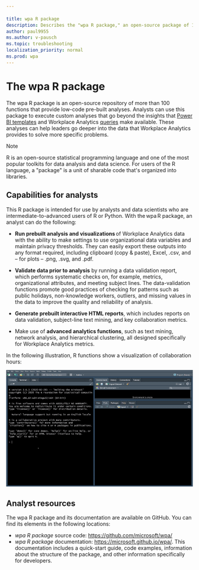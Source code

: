 ```yaml
---

title: wpa R package
description: Describes the "wpa R package," an open-source package of 100+ functions in the R data-analysis language for use with Workplace Analytics 
author: paul9955
ms.author: v-pausch
ms.topic: troubleshooting
localization_priority: normal 
ms.prod: wpa
---
```


# The wpa R package 

The wpa R package is an open-source repository of more than 100 functions that provide low-code pre-built analyses. Analysts can use this package to execute custom analyses that go beyond the insights that [Power BI templates](power-bi-intro.md) and Workplace Analytics [queries](query-basics.md) make available. These analyses can help leaders go deeper into the data that Workplace Analytics provides to solve more specific problems. 

> [!Note] 
> R is an open-source statistical programming language and one of the most popular toolkits for data analysis and data science. For users of the R language, a "package" is a unit of sharable code that's organized into libraries.  

## Capabilities for analysts

This R package is intended for use by analysts and data scientists who are intermediate-to-advanced users of R or Python. With the wpa R package, an analyst can do the following: 

* **Run prebuilt analysis and visualizations** of Workplace Analytics data with the ability to make settings to use organizational data variables and maintain privacy thresholds. They can easily export these outputs into any format required, including clipboard (copy & paste), Excel, .csv, and – for plots – .png, .svg, and .pdf.  
 
* **Validate data prior to analysis** by running a data validation report, which performs systematic checks on, for example, metrics, organizational attributes, and meeting subject lines. The data-validation functions promote good practices of checking for patterns such as public holidays, non-knowledge workers, outliers, and missing values in the data to improve the quality and reliability of analysis.   

* **Generate prebuilt interactive HTML reports**, which includes reports on data validation, subject-line text mining, and key collaboration metrics. 

* Make use of **advanced analytics functions**, such as text mining, network analysis, and hierarchical clustering, all designed specifically for Workplace Analytics metrics.  

In the following illustration, R functions show a visualization of collaboration hours:

![wpa R package visualization](../images/wpa/tutorials/wpa-r-package-visual.gif)

## Analyst resources

The wpa R package and its documentation are available on GitHub. You can find its elements in the following locations: 

* _wpa R package_ source code: https://github.com/microsoft/wpa/
* _wpa R package_ documentation: https://microsoft.github.io/wpa/.  This documentation includes a quick-start guide, code examples, information about the structure of the package, and other information specifically for developers.   
